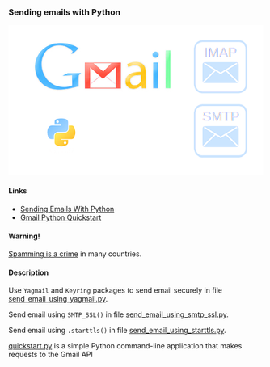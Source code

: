 ### Sending emails with Python
![Sending emails with Python](../data/2019.12.27_gmail_python.png)

#### Links
   * [Sending Emails With Python](https://realpython.com/python-send-email)
   * [Gmail Python Quickstart](https://developers.google.com/gmail/api/quickstart/python)

#### Warning!
[Spamming is a crime](https://en.wikipedia.org/wiki/Email_spam_legislation_by_country) in many countries.

#### Description
Use `Yagmail` and `Keyring` packages to send email securely in file
[send_email_using_yagmail.py](send_email_using_yagmail.py).

Send email using `SMTP_SSL()` in file
[send_email_using_smtp_ssl.py](send_email_using_smtp_ssl.py).

Send email using `.starttls()` in file
[send_email_using_starttls.py](send_email_using_starttls.py).

[quickstart.py](quickstart/quickstart.py) is a simple Python command-line
application that makes requests to the Gmail API
